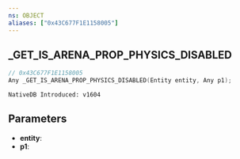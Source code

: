 ```yaml
---
ns: OBJECT
aliases: ["0x43C677F1E1158005"]
---
```

## _GET_IS_ARENA_PROP_PHYSICS_DISABLED

```c
// 0x43C677F1E1158005
Any _GET_IS_ARENA_PROP_PHYSICS_DISABLED(Entity entity, Any p1);
```

```
NativeDB Introduced: v1604
```

## Parameters
* **entity**:
* **p1**:
